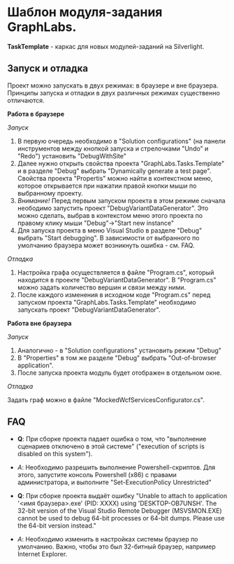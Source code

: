 # Шаблон модуля-задания GraphLabs.

**TaskTemplate** - каркас для новых модулей-заданий на Silverlight.

## Запуск и отладка

Проект можно запускать в двух режимах: в браузере и вне браузера. Принципы запуска и отладки в двух различных режимах существенно отличаются.


**Работа в браузере**

*Запуск*

  1. В первую очередь необходимо в "Solution configurations" (на панели инструментов между кнопкой запуска и стрелочками "Undo" и "Redo") установить "DebugWithSite"
  2. Далее нужно открыть свойства проекта "GraphLabs.Tasks.Template" и в разделе "Debug" выбрать "Dynamically generate a test page". Свойства проекта "Propertis" можно найти в контекстном меню, которое открывается при нажатии правой кнопки мыши по выбранному проекту.
  3. *Внимание!* Перед первым запуском проекта в этом режиме сначала неободимо запустить проект "DebugVariantDataGenerator". Это можно сделать, выбрав в контекстом меню этого проекта по правому клику мыши "Debug"->"Start new instance"
  4. Для запуска проекта в меню Visual Studio в разделе "Debug" выбрать "Start debugging". В зависимости от выбранного по умолчанию браузера может возникнуть ошибка - см. FAQ.
  
*Отладка*

 1. Настройка графа осуществляется в файле "Program.cs", который находится в проекте "DebugVariantDataGenerator". В "Program.cs" можно задать количество вершин и связи между ними.  
 2. После каждого изменения в исходном коде "Program.cs" перед запуском проекта "GraphLabs.Tasks.Template" необходимо запускать проект "DebugVariantDataGenerator".


**Работа вне браузера**

*Запуск*

  1. Аналогично - в "Solution configurations" установить режим "Debug"
  2. В "Properties" в том же разделе "Debug" выбрать "Out-of-browser application". 
  3. После запуска проекта модуль будет отображен в отдельном окне.
  
*Отладка*

  Задать граф можно в файле "MockedWcfServicesConfigurator.cs".
  

## FAQ

* **Q**: При сборке проекта падает ошибка о том, что "выполнение сценариев отключено в этой системе" ("execution of scripts is disabled on this system").
* *A*: Необходимо разрешить выполнение Powershell-скриптов. Для этого, запустите консоль Powershell (x86) с правами администратора, и выполните "Set-ExecutionPolicy Unrestricted"


* **Q**: При сборке проекта выдаёт ошибку "Unable to attach to application '<имя браузера>.exe' (PID: XXXX) using 'DESKTOP-OB7UNSH'. The 32-bit version of the Visual Studio Remote Debugger (MSVSMON.EXE) cannot be used to debug 64-bit processes or 64-bit dumps. Please use the 64-bit version instead."
* *A*: Необходимо изменить в настройках системы браузер по умолчанию. Важно, чтобы это был 32-битный браузер, например Internet Explorer.
